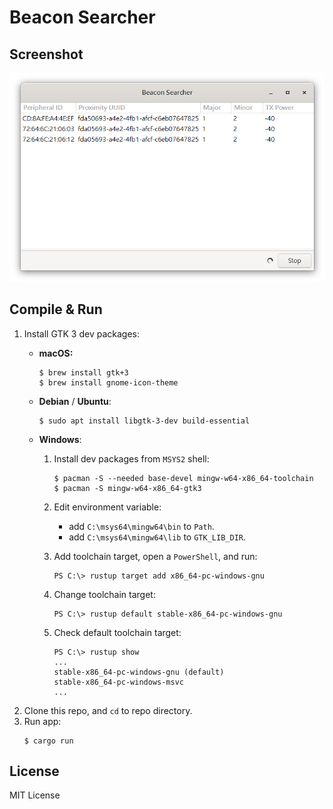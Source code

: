 # Beacon Searcher

## Screenshot

![screenshot](imgs/screenshot.png)


## Compile & Run

1. Install GTK 3 dev packages:
    - **macOS:**
        ```
        $ brew install gtk+3
        $ brew install gnome-icon-theme
        ```
    - **Debian** / **Ubuntu**:
        ```
        $ sudo apt install libgtk-3-dev build-essential
        ```
    - **Windows**:

        1. Install dev packages from `MSYS2` shell:
            ```
            $ pacman -S --needed base-devel mingw-w64-x86_64-toolchain
            $ pacman -S mingw-w64-x86_64-gtk3
            ```
        2. Edit environment variable:
            - add `C:\msys64\mingw64\bin` to `Path`.
            - add `C:\msys64\mingw64\lib` to `GTK_LIB_DIR`.

        3. Add toolchain target, open a `PowerShell`, and run:
            ```
            PS C:\> rustup target add x86_64-pc-windows-gnu
            ```
        4. Change toolchain target:
            ```
            PS C:\> rustup default stable-x86_64-pc-windows-gnu
            ```
        5. Check default toolchain target:
            ```
            PS C:\> rustup show
            ...
            stable-x86_64-pc-windows-gnu (default)
            stable-x86_64-pc-windows-msvc 
            ...
            ```
2. Clone this repo, and `cd` to repo directory.
3. Run app:
    ```
    $ cargo run
    ```


## License

MIT License
